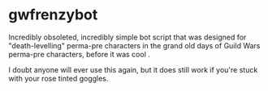 gwfrenzybot
===========

Incredibly obsoleted, incredibly simple bot script that was designed for "death-levelling" perma-pre characters in the grand old days of Guild Wars perma-pre characters, <hipster> before it was cool </hipster>.

I doubt anyone will ever use this again, but it does still work if you're stuck with your rose tinted goggles.